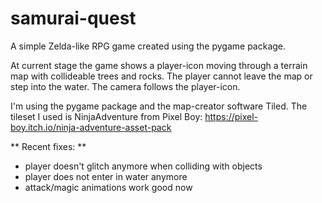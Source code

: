 # samurai-quest
A simple Zelda-like RPG game created using the pygame package.

At current stage the game shows a player-icon moving through a terrain map with collideable trees and rocks. The player cannot leave the map or step into the water. The camera follows the player-icon.

I'm using the pygame package and the map-creator software Tiled. The tileset I used is NinjaAdventure from Pixel Boy: https://pixel-boy.itch.io/ninja-adventure-asset-pack


** Recent fixes: **
- player doesn't glitch anymore when colliding with objects
- player does not enter in water anymore
- attack/magic animations work good now